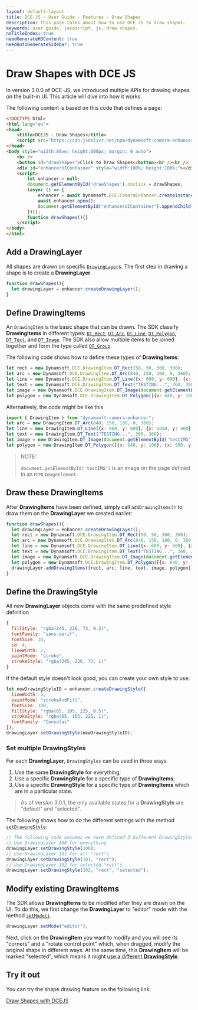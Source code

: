 ```yaml
---
layout: default-layout
title: DCE-JS - User Guide - Features - Draw Shapes
description: This page talks about how to use DCE JS to draw shapes.
keywords: user guide, javascript, js, draw shapes.
noTitleIndex: true
needGenerateH3Content: true
needAutoGenerateSidebar: true
---
```


# Draw Shapes with DCE JS

In version 3.0.0 of DCE-JS, we introduced multiple APIs for drawing shapes on the built-in UI. This article will dive into how it works.

The following content is based on this code that defines a page:

```html
<!DOCTYPE html>
<html lang="en">
<head>
    <title>DCEJS - Draw Shapes</title>
    <script src="https://cdn.jsdelivr.net/npm/dynamsoft-camera-enhancer@3.0.1/dist/dce.js"></script>
</head>
<body style="width:80vw; height:600px; margin: 0 auto">
    <br />
    <button id="drawShapes">Click to Draw Shapes</button><br /><br />
    <div id="enhancerUIContainer" style="width:100%; height:100%;"></div>
    <script>
        let enhancer = null;
        document.getElementById('drawShapes').onclick = drawShapes;
        (async () => {
            enhancer = await Dynamsoft.DCE.CameraEnhancer.createInstance();
            await enhancer.open();
            document.getElementById("enhancerUIContainer").appendChild(enhancer.getUIElement());
        })();
        function drawShapes(){}
    </script>
</body>
</html>
```

## Add a DrawingLayer

All shapes are drawn on specific [`DrawingLayer`](../../api-reference/interface/drawinglayer.md)s. The first step in drawing a shape is to create a **DrawingLayer**.

```javascript
function drawShapes(){
  let drawingLayer = enhancer.createDrawingLayer();
}
```

## Define DrawingItems

An `DrawingItem` is the basic shape that can be drawn. The SDK classify **DrawingItems** in different types: [`DT_Rect`](../../api-reference/interface/drawingitem.md#dtrect), [`DT_Arc`](../../api-reference/interface/drawingitem.md#dtarc), [`DT_Line`](../../api-reference/interface/drawingitem.md#dtline), [`DT_Polygon`](../../api-reference/interface/drawingitem.md#dtpolygon), [`DT_Text`](../../api-reference/interface/drawingitem.md#dttext), and [`DT_Image`](../../api-reference/interface/drawingitem.md#dtimage). The SDK also allow multiple items to be joined together and form the type called [`DT_Group`](../../api-reference/interface/drawingitem.md#dtgroup).

The following code shows how to define these types of **DrawingItems**:

```javascript
let rect = new Dynamsoft.DCE.DrawingItem.DT_Rect(50, 50, 300, 300);
let arc = new Dynamsoft.DCE.DrawingItem.DT_Arc(840, 150, 100, 0, 360);
let line = new Dynamsoft.DCE.DrawingItem.DT_Line({x: 600, y: 600}, {x: 1050, y: 400});
let text = new Dynamsoft.DCE.DrawingItem.DT_Text("TESTING...", 360, 360);
let image = new Dynamsoft.DCE.DrawingItem.DT_Image(document.getElementById('testIMG'), 150, 600);
let polygon = new Dynamsoft.DCE.DrawingItem.DT_Polygon([{x: 640, y: 100}, {x: 500, y: 300}, {x: 780, y: 300}, {x: 690, y: 100}]);
```

Alternatively, the code might be like this

```javascript
import { DrawingItem } from "dynamsoft-camera-enhancer";
let arc = new DrawingItem.DT_Arc(840, 150, 100, 0, 360);
let line = new DrawingItem.DT_Line({x: 600, y: 600}, {x: 1050, y: 400});
let text = new DrawingItem.DT_Text("TESTING...", 360, 360);
let image = new DrawingItem.DT_Image(document.getElementById('testIMG'), 150, 600);
let polygon = new DrawingItem.DT_Polygon([{x: 640, y: 100}, {x: 500, y: 300}, {x: 780, y: 300}, {x: 690, y: 100}]);
```

> NOTE:
>
> `document.getElementById('testIMG')` is an image on the page defined in an `HTMLImageElement`.

## Draw these DrawingItems

After **DrawingItems** have been defined, simply call `addDrawingItems()` to draw them on the **DrawingLayer** we created earlier:

```javascript
function drawShapes(){
  let drawingLayer = enhancer.createDrawingLayer();
  let rect = new Dynamsoft.DCE.DrawingItem.DT_Rect(50, 50, 300, 300);
  let arc = new Dynamsoft.DCE.DrawingItem.DT_Arc(840, 150, 100, 0, 360);
  let line = new Dynamsoft.DCE.DrawingItem.DT_Line({x: 600, y: 600}, {x: 1050, y: 400});
  let text = new Dynamsoft.DCE.DrawingItem.DT_Text("TESTING...", 360, 360);
  let image = new Dynamsoft.DCE.DrawingItem.DT_Image(document.getElementById('testIMG'), 150, 600);
  let polygon = new Dynamsoft.DCE.DrawingItem.DT_Polygon([{x: 640, y: 100}, {x: 500, y: 300}, {x: 780, y: 300}, {x: 690, y: 100}]);
  drawingLayer.addDrawingItems([rect, arc, line, text, image, polygon]);
}
```

## Define the DrawingStyle

All new **DrawingLayer** objects come with the same predefined style definition

```js
{
  fillStyle: "rgba(245, 236, 73, 0.3)",
  fontFamily: "sans-serif",
  fontSize: 10,
  id: 4,
  lineWidth: 2,
  paintMode: "stroke",
  strokeStyle: "rgba(245, 236, 73, 1)"
}
```

If the default style doesn't look good, you can create your own style to use:

```javascript
let newDrawingStyleID = enhancer.createDrawingStyle({
  lineWidth: 5,
  paintMode: "strokeAndFill",
  fontSize: 100,
  fillStyle: "rgba(65, 105, 225, 0.5)",
  strokeStyle: "rgba(65, 105, 225, 1)",
  fontFamily: "Consolas"
});
drawingLayer.setDrawingStyle(newDrawingStyleID);
```

### Set multiple DrawingStyles

For each **DrawingLayer**, `DrawingStyles` can be used in three ways

1. Use the same **DrawingStyle** for everything;
2. Use a specific **DrawingStyle** for a specific type of **DrawingItems**;
3. Use a specific **DrawingStyle** for a specific type of **DrawingItems** which are in a particular state.

> As of version 3.0.1, the only available states for a **DrawingStyle** are "default" and "selected".

The following shows how to do the different settings with the method [`setDrawingStyle`](../../api-reference/interface/drawinglayer.md#setdrawingstyle):

```javascript
// The following code assumes we have defined 3 different DrawingStyles with IDs 100, 101 and 102.
// Use DrawingLayer 100 for everything
drawingLayer.setDrawingStyle(100);
// Use DrawingLayer 101 for all "rect"s
drawingLayer.setDrawingStyle(101, "rect");
// Use DrawingLayer 102 for selected "rect"s
drawingLayer.setDrawingStyle(102, "rect", "selected");
```

## Modify existing DrawingItems

The SDK allows **DrawingItems** to be modified after they are drawn on the UI. To do this, we first change the **DrawingLayer** to "editor" mode with the method [`setMode()`](../../api-reference/interface/drawinglayer.md#setmode).

```javascript
drawingLayer.setMode("editor");
```

Next, click on the **DrawingItem** you want to modify and you will see its "corners" and a "rotate control point" which, when dragged, modify the original shape in different ways. At the same time, this **DrawingItem** will be marked "selected", which means it might [use a different **DrawingStyle**](#set-multiple-drawingstyles).

## Try it out

You can try the shape drawing feature on the following link:

[Draw Shapes with DCEJS](https://jsfiddle.net/DynamsoftTeam/mjnq07Lp/)
